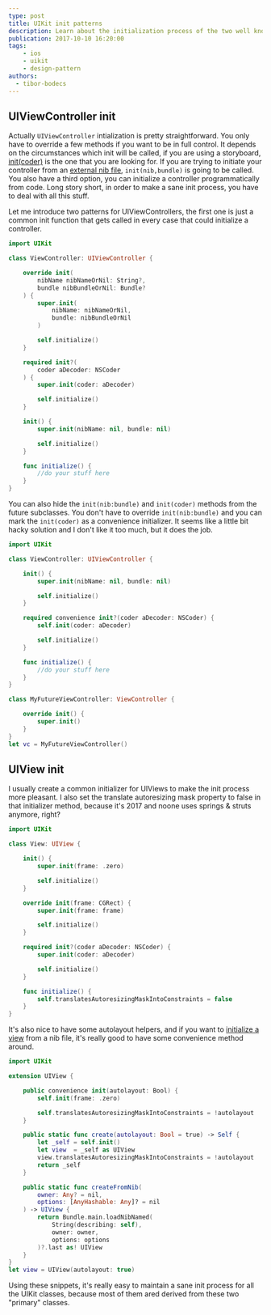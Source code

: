 ```yaml
---
type: post
title: UIKit init patterns
description: Learn about the initialization process of the two well known classes in UIKit. Say hello to UIViewcontroller, and UIView init patterns.
publication: 2017-10-10 16:20:00
tags: 
    - ios
    - uikit
    - design-pattern
authors:
  - tibor-bodecs
---
```


## UIViewController init

Actually `UIViewController` intialization is pretty straightforward. You only have to override a few methods if you want to be in full control. It depends on the circumstances which init will be called, if you are using a storyboard, [init(coder)](http://napora.org/nscoder-and-swift-initialization/) is the one that you are looking for. If you are trying to initiate your controller from an [external nib file](https://localhost/2018/10/16/custom-uiview-subclass-from-a-xib-file/), `init(nib,bundle)` is going to be called. You also have a third option, you can initialize a controller programmatically from code. Long story short, in order to make a sane init process, you have to deal with all this stuff.

Let me introduce two patterns for UIViewControllers, the first one is just a common init function that gets called in every case that could initialize a controller.

```swift
import UIKit

class ViewController: UIViewController {

    override init(
        nibName nibNameOrNil: String?, 
        bundle nibBundleOrNil: Bundle?
    ) {
        super.init(
            nibName: nibNameOrNil, 
            bundle: nibBundleOrNil
        )

        self.initialize()
    }

    required init?(
        coder aDecoder: NSCoder
    ) {
        super.init(coder: aDecoder)

        self.initialize()
    }

    init() {
        super.init(nibName: nil, bundle: nil)

        self.initialize()
    }

    func initialize() {
        //do your stuff here
    }
}
```

You can also hide the `init(nib:bundle)` and `init(coder)` methods from the future subclasses. You don't have to override `init(nib:bundle)` and you can mark the `init(coder)` as a convenience initializer. It seems like a little bit hacky solution and I don't like it too much, but it does the job.

```swift
import UIKit

class ViewController: UIViewController {

    init() {
        super.init(nibName: nil, bundle: nil)

        self.initialize()
    }

    required convenience init?(coder aDecoder: NSCoder) {
        self.init(coder: aDecoder)

        self.initialize()
    }

    func initialize() {
        //do your stuff here
    }
}

class MyFutureViewController: ViewController {

    override init() {
        super.init()
    }
}
let vc = MyFutureViewController()
```


## UIView init

I usually create a common initializer for UIViews to make the init process more pleasant. I also set the translate autoresizing mask property to false in that initializer method, because it's 2017 and noone uses springs & struts anymore, right?

```swift
import UIKit

class View: UIView {

    init() {
        super.init(frame: .zero)

        self.initialize()
    }

    override init(frame: CGRect) {
        super.init(frame: frame)

        self.initialize()
    }

    required init?(coder aDecoder: NSCoder) {
        super.init(coder: aDecoder)

        self.initialize()
    }

    func initialize() {
        self.translatesAutoresizingMaskIntoConstraints = false
    }
}
```

It's also nice to have some autolayout helpers, and if you want to [initialize a view](https://www.raywenderlich.com/76433/how-to-make-a-custom-control-swift) from a nib file, it's really good to have some convenience method around.

```swift
import UIKit

extension UIView {

    public convenience init(autolayout: Bool) {
        self.init(frame: .zero)

        self.translatesAutoresizingMaskIntoConstraints = !autolayout
    }

    public static func create(autolayout: Bool = true) -> Self {
        let _self = self.init()
        let view  = _self as UIView
        view.translatesAutoresizingMaskIntoConstraints = !autolayout
        return _self
    }

    public static func createFromNib(
        owner: Any? = nil, 
        options: [AnyHashable: Any]? = nil
    ) -> UIView {
        return Bundle.main.loadNibNamed(
            String(describing: self), 
            owner: owner, 
            options: options
        )?.last as! UIView
    }
}
let view = UIView(autolayout: true)
```

Using these snippets, it's really easy to maintain a sane init process for all the UIKit classes, because most of them ared derived from these two "primary" classes.



